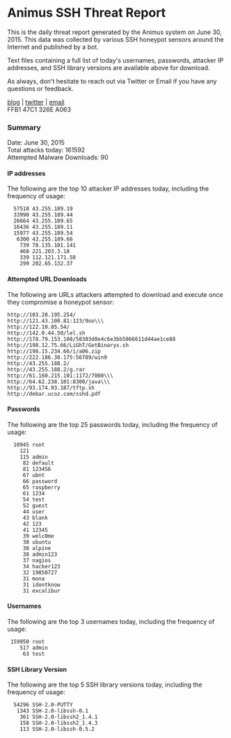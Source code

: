 # Animus SSH Threat Report

This is the daily threat report generated by the Animus system on June 30, 2015. This data was collected by various SSH honeypot sensors around the Internet and published by a bot.  

Text files containing a full list of today's usernames, passwords, attacker IP addresses, and SSH library versions are available above for download.  

As always, don't hesitate to reach out via Twitter or Email if you have any questions or feedback.  

[blog](http://morris.guru) | [twitter](https://twitter.com/andrew___morris) | [email](mailto:andrew@morris.guru)  
FFB1 47C1 326E A063  

### Summary

Date: June 30, 2015  
Total attacks today: 161592  
Attempted Malware Downloads: 90 

#### IP addresses
The following are the top 10 attacker IP addresses today, including the frequency of usage:
```
  57518 43.255.189.19
  33990 43.255.189.44
  26664 43.255.189.65
  16436 43.255.189.11
  15977 43.255.189.54
   6300 43.255.189.66
    739 78.135.101.141
    468 221.203.3.18
    339 112.121.171.58
    299 202.65.132.37
```

#### Attempted URL Downloads
The following are URLs attackers attempted to download and execute once they compromise a honeypot sensor:
```
http://103.20.195.254/
http://121.43.100.81:123/9oo\\\
http://122.10.85.54/
http://142.0.44.50/lel.sh
http://178.79.153.108/58303d8e4c6e3bb5066611d44ae1ce88
http://198.12.75.66/LiGhT/GetBinarys.sh
http://198.15.234.66/i/a06.zip
http://222.186.30.175:56789/win9
http://43.255.188.2/
http://43.255.188.2/g.rar
http://61.160.215.101:1172/7000\\\
http://64.62.238.101:8300/java\\\
http://93.174.93.187/tftp.sh
http://debar.ucoz.com/sshd.pdf
```

#### Passwords
The following are the top 25 passwords today, including the frequency of usage:
```
  10945 root
    121 
    115 admin
     82 default
     81 123456
     67 ubnt
     66 password
     65 raspberry
     61 1234
     54 test
     52 guest
     44 user
     43 blank
     42 123
     41 12345
     39 welc0me
     38 ubuntu
     38 alpine
     38 admin123
     37 nagios
     34 hacker123
     32 19850727
     31 mona
     31 idontknow
     31 excalibur
```

#### Usernames
The following are the top 3 usernames today, including the frequency of usage:
```
 159950 root
    517 admin
     63 test
```

#### SSH Library Version
The following are the top 5 SSH library versions today, including the frequency of usage:
```
  54296 SSH-2.0-PUTTY
   1343 SSH-2.0-libssh-0.1
    361 SSH-2.0-libssh2_1.4.1
    158 SSH-2.0-libssh2_1.4.3
    113 SSH-2.0-libssh-0.5.2
```
